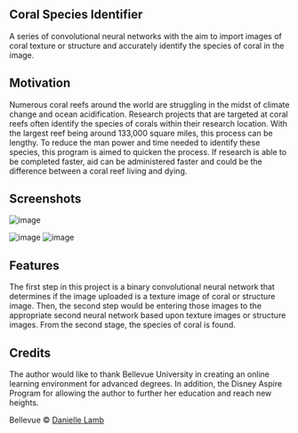 ## Coral Species Identifier

A series of convolutional neural networks with the aim to import images of coral texture or structure and accurately identify the species of coral in the image.


## Motivation

Numerous coral reefs around the world are struggling in the midst of climate change and ocean acidification. Research projects that are targeted at coral reefs often identify the species of corals within their research location. With the largest reef being around 133,000 square miles, this process can be lengthy. To reduce the man power and time needed to identify these species, this program is aimed to quicken the process. If research is able to be completed faster, aid can be administered faster and could be the difference between a coral reef living and dying.

## Screenshots

![image](https://user-images.githubusercontent.com/54485579/156858448-23fc8939-831b-42ce-bba3-b18528cc3998.png)

![image](https://user-images.githubusercontent.com/54485579/156858233-c0929977-d312-43b7-b7e4-246f89f49725.png)
![image](https://user-images.githubusercontent.com/54485579/156858242-1315627b-0497-4315-9082-184dc3f5d023.png)


## Features

The first step in this project is a binary convolutional neural network that determines if the image uploaded is a texture image of coral or structure image. Then, the second step would be entering those images to the appropriate second neural network based upon texture images or structure images. From the second stage, the species of coral is found.

## Credits

The author would like to thank Bellevue University in creating an
online learning environment for advanced degrees. In addition, the Disney
Aspire Program for allowing the author to further her education and reach new
heights. 





Bellevue © [Danielle Lamb](2022)

